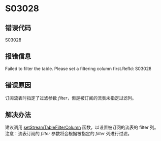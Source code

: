 # S03028

## 错误代码

S03028

## 报错信息

Failed to filter the table. Please set a filtering column first.RefId: S03028

## 错误原因

订阅流表时指定了过滤参数 *filter*，但是被订阅的流表未指定过滤列。

## 解决办法

建议调用 [setStreamTableFilterColumn](../funcs/s/setStreamTableFilterColumn.html) 函数，以设置被订阅的流表的 filter 列。注意：流表订阅的 *filter*
参数将会根据被指定的 *filter* 列进行过滤。

